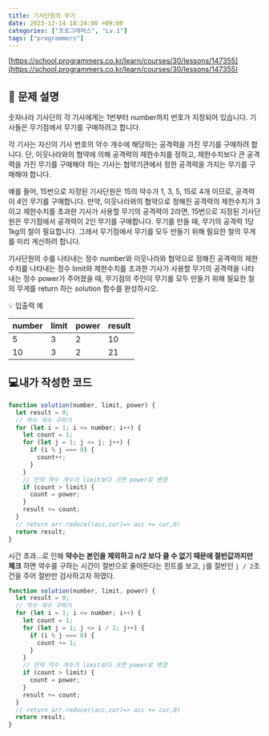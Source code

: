 ```yaml
---
title: 기사단원의 무기
date: 2023-12-14 18:24:00 +09:00
categories: ["프로그래머스", "Lv.1"]
tags: ["programmers"]
---
```


[https://school.programmers.co.kr/learn/courses/30/lessons/147355](https://school.programmers.co.kr/learn/courses/30/lessons/147355)

## 📔 문제 설명

숫자나라 기사단의 각 기사에게는 1번부터 number까지 번호가 지정되어 있습니다. 기사들은 무기점에서 무기를 구매하려고 합니다.

각 기사는 자신의 기사 번호의 약수 개수에 해당하는 공격력을 가진 무기를 구매하려 합니다. 단, 이웃나라와의 협약에 의해 공격력의 제한수치를 정하고, 제한수치보다 큰 공격력을 가진 무기를 구매해야 하는 기사는 협약기관에서 정한 공격력을 가지는 무기를 구매해야 합니다.

예를 들어, 15번으로 지정된 기사단원은 15의 약수가 1, 3, 5, 15로 4개 이므로, 공격력이 4인 무기를 구매합니다. 만약, 이웃나라와의 협약으로 정해진 공격력의 제한수치가 3이고 제한수치를 초과한 기사가 사용할 무기의 공격력이 2라면, 15번으로 지정된 기사단원은 무기점에서 공격력이 2인 무기를 구매합니다. 무기를 만들 때, 무기의 공격력 1당 1kg의 철이 필요합니다. 그래서 무기점에서 무기를 모두 만들기 위해 필요한 철의 무게를 미리 계산하려 합니다.

기사단원의 수를 나타내는 정수 number와 이웃나라와 협약으로 정해진 공격력의 제한수치를 나타내는 정수 limit와 제한수치를 초과한 기사가 사용할 무기의 공격력을 나타내는 정수 power가 주어졌을 때, 무기점의 주인이 무기를 모두 만들기 위해 필요한 철의 무게를 return 하는 solution 함수를 완성하시오.

💡 입출력 예

| number | limit | power | result |
| ------ | ----- | ----- | ------ |
| 5      | 3     | 2     | 10     |
| 10     | 3     | 2     | 21     |

## 💻내가 작성한 코드

```js
function solution(number, limit, power) {
  let result = 0;
  // 약수 개수 구하기
  for (let i = 1; i <= number; i++) {
    let count = 1;
    for (let j = 1; j <= j; j++) {
      if (i % j === 0) {
        count++;
      }
    }
    // 만약 약수 개수가 limit보다 크면 power로 변경
    if (count > limit) {
      count = power;
    }
    result += count;
  }
  // return arr.reduce((acc,cur)=> acc += cur,0)
  return result;
}
```

시간 초과...로 인해 **약수는 본인을 제외하고 n/2 보다 클 수 없기 때문에 절반값까지만 체크** 하면 약수를 구하는 시간이 절반으로 줄어든다는 힌트를 보고, `j`를 절반인 `j / 2`조건을 주어 절반만 검사하고자 하였다.

```js
function solution(number, limit, power) {
  let result = 0;
  // 약수 개수 구하기
  for (let i = 1; i <= number; i++) {
    let count = 1;
    for (let j = 1; j <= i / 2; j++) {
      if (i % j === 0) {
        count += 1;
      }
    }
    // 만약 약수 개수가 limit보다 크면 power로 변경
    if (count > limit) {
      count = power;
    }
    result += count;
  }
  // return arr.reduce((acc,cur)=> acc += cur,0)
  return result;
}
```
